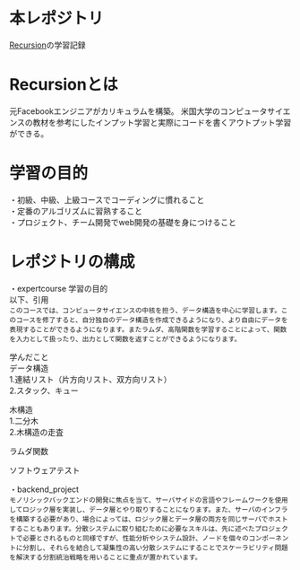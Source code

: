 # 本レポジトリ
[Recursion](https://recursionist.io/)の学習記録

# Recursionとは
元Facebookエンジニアがカリキュラムを構築。
米国大学のコンピュータサイエンスの教材を参考にしたインプット学習と実際にコードを書くアウトプット学習ができる。


# 学習の目的
・初級、中級、上級コースでコーディングに慣れること</br>
・定番のアルゴリズムに習熟すること</br>
・プロジェクト、チーム開発でweb開発の基礎を身につけること</br>

# レポジトリの構成
・expertcourse
学習の目的</br>
以下、引用</br>
```このコースでは、コンピュータサイエンスの中核を担う、データ構造を中心に学習します。このコースを修了すると、自分独自のデータ構造を作成できるようになり、より自由にデータを表現することができるようになります。またラムダ、高階関数を学習することによって、関数を入力として扱ったり、出力として関数を返すことができるようになります。```

学んだこと</br>
データ構造</br>
1.連結リスト（片方向リスト、双方向リスト）</br>
2.スタック、キュー</br>

木構造</br>
1.二分木</br>
2.木構造の走査</br>

ラムダ関数</br>

ソフトウェアテスト</br>

・backend_project</br>
```モノリシックバックエンドの開発に焦点を当て、サーバサイドの言語やフレームワークを使用してロジック層を実装し、データ層とやり取りすることになります。また、サーバのインフラを構築する必要があり、場合によっては、ロジック層とデータ層の両方を同じサーバでホストすることもあります。分散システムに取り組むために必要なスキルは、先に述べたプロジェクトで必要とされるものと同様ですが、性能分析やシステム設計、ノードを個々のコンポーネントに分割し、それらを結合して凝集性の高い分散システムにすることでスケーラビリティ問題を解決する分割統治戦略を用いることに重点が置かれています。```

